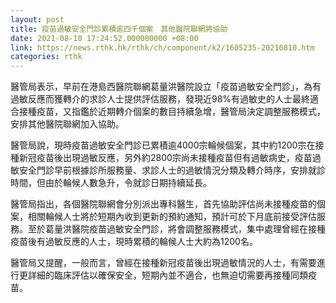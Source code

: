 ```yaml
---
layout: post
title: 疫苗過敏安全門診累積逾四千個案　其他醫院聯網將協助
date: 2021-08-10 17:24:52.000000000 +08:00
link: https://news.rthk.hk/rthk/ch/component/k2/1605235-20210810.htm
categories: rthk
---
```


醫管局表示，早前在港島西醫院聯網葛量洪醫院設立「疫苗過敏安全門診」，為有過敏反應而獲轉介的求診人士提供評估服務，發現近98%有過敏史的人士最終適合接種疫苗，又指鑑於近期轉介個案的數目持續急增，醫管局決定調整服務模式，安排其他醫院聯網加入協助。
 
醫管局說，現時疫苗過敏安全門診已累積逾4000宗輪候個案，其中約1200宗在接種新冠疫苗後出現過敏反應，另外約2800宗尚未接種疫苗但有過敏病史，疫苗過敏安全門診早前根據診所服務量、求診人士的過敏情況分類及轉介時序，安排就診時間，但由於輪候人數急升，令就診日期持續延長。
 
醫管局指出，各個醫院聯網會分別派出專科醫生，首先協助評估尚未接種疫苗的個案，相關輪候人士將於短期內收到更新的預約通知，預計可於下月底前接受評估服務。至於葛量洪醫院疫苗過敏安全門診，將會調整服務模式，集中處理曾經在接種疫苗後有過敏反應的人士，現時累積的輪候人士大約為1200名。

醫管局又提醒，一般而言，曾經在接種新冠疫苗後出現過敏情況的人士，有需要進行更詳細的臨床評估以確保安全，短期內並不適合，也無迫切需要再接種同類疫苗。
